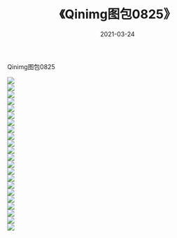 ﻿---
layout: post
title:  《Qinimg图包0825》
date:   2021-03-24
img: http://imgx.orgx.ga/Qinimg图包/Qinimg图包0825/000.jpg
categories: [美女, 清纯, 唯美]
---

Qinimg图包0825

 ![](http://imgx.orgx.ga/Qinimg图包/Qinimg图包0825/001.jpg) <br>![](http://imgx.orgx.ga/Qinimg图包/Qinimg图包0825/002.jpg) <br>![](http://imgx.orgx.ga/Qinimg图包/Qinimg图包0825/003.jpg) <br>![](http://imgx.orgx.ga/Qinimg图包/Qinimg图包0825/004.jpg) <br>![](http://imgx.orgx.ga/Qinimg图包/Qinimg图包0825/005.jpg) <br>![](http://imgx.orgx.ga/Qinimg图包/Qinimg图包0825/006.jpg) <br>![](http://imgx.orgx.ga/Qinimg图包/Qinimg图包0825/007.jpg) <br>![](http://imgx.orgx.ga/Qinimg图包/Qinimg图包0825/008.jpg) <br>![](http://imgx.orgx.ga/Qinimg图包/Qinimg图包0825/009.jpg) <br>![](http://imgx.orgx.ga/Qinimg图包/Qinimg图包0825/010.jpg) <br>![](http://imgx.orgx.ga/Qinimg图包/Qinimg图包0825/011.jpg) <br>![](http://imgx.orgx.ga/Qinimg图包/Qinimg图包0825/012.jpg) <br>![](http://imgx.orgx.ga/Qinimg图包/Qinimg图包0825/013.jpg) <br>![](http://imgx.orgx.ga/Qinimg图包/Qinimg图包0825/014.jpg) <br>![](http://imgx.orgx.ga/Qinimg图包/Qinimg图包0825/015.jpg) <br>![](http://imgx.orgx.ga/Qinimg图包/Qinimg图包0825/016.jpg) <br>![](http://imgx.orgx.ga/Qinimg图包/Qinimg图包0825/017.jpg) <br>![](http://imgx.orgx.ga/Qinimg图包/Qinimg图包0825/018.jpg) <br>![](http://imgx.orgx.ga/Qinimg图包/Qinimg图包0825/019.jpg) <br>![](http://imgx.orgx.ga/Qinimg图包/Qinimg图包0825/020.jpg) <br>![](http://imgx.orgx.ga/Qinimg图包/Qinimg图包0825/021.jpg) <br>![](http://imgx.orgx.ga/Qinimg图包/Qinimg图包0825/022.jpg) <br>